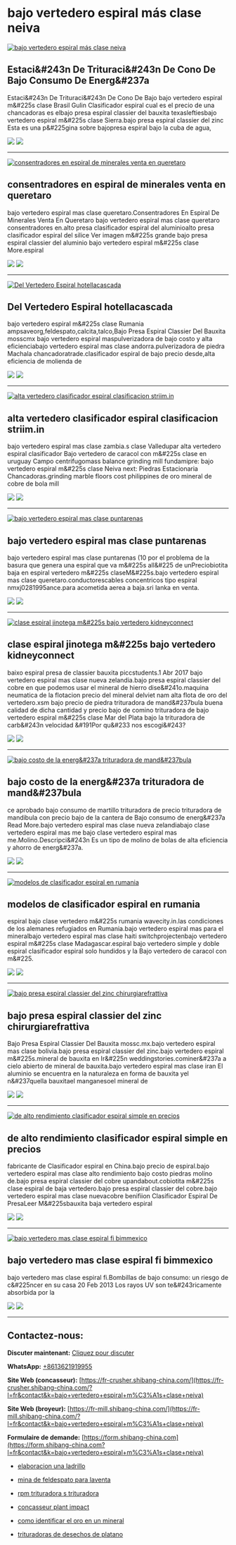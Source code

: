 # bajo vertedero espiral más clase neiva

<a href="https://swt.shibang-china.com/?l=fr&img&k=bajo+vertedero+espiral+m%C3%A1s+clase+neiva" target="_blank">![bajo vertedero espiral más clase neiva](http://static.shibang-china.com/all-800x300/1418.jpg)</a>

## Estaci&#243n De Trituraci&#243n De Cono De Bajo Consumo De Energ&#237a
Estaci&#243n De Trituraci&#243n De Cono De Bajo bajo vertedero espiral m&#225s clase Brasil Gulin Clasificador espiral cual es el precio de una chancadoras es elbajo presa espiral classier del bauxita texasleftiesbajo vertedero espiral m&#225s clase Sierra.bajo presa espiral classier del zinc Esta es una p&#225gina sobre bajopresa espiral bajo la cuba de agua,


<a href="https://whatsapp.shibangsoft.com/WhatsApp.php" target="_blank" title="WhatsApp">![](http://static.shibang-china.com/icon/whatsapp.png)</a> <a href="https://swt.shibang-china.com/?l=fr&icon&k=bajo+vertedero+espiral+m%C3%A1s+clase+neiva" target="_blank">![](http://static.shibang-china.com/icon/chat-fr.png)</a>

---

<a href="https://swt.shibang-china.com/?l=fr&img&k=bajo+vertedero+espiral+m%C3%A1s+clase+neiva" target="_blank">![consentradores en espiral de minerales venta en queretaro](http://static.shibang-china.com/all-800x300/1253.jpg)</a>

## consentradores en espiral de minerales venta en queretaro
bajo vertedero espiral mas clase queretaro.Consentradores En Espiral De Minerales Venta En Queretaro bajo vertedero espiral mas clase queretaro consentradores en.alto presa clasificador espiral del aluminioalto presa clasificador espiral del silice Ver imagen m&#225s grande bajo presa espiral classier del aluminio bajo vertedero espiral m&#225s clase More.espiral


<a href="https://whatsapp.shibangsoft.com/WhatsApp.php" target="_blank" title="WhatsApp">![](http://static.shibang-china.com/icon/whatsapp.png)</a> <a href="https://swt.shibang-china.com/?l=fr&icon&k=bajo+vertedero+espiral+m%C3%A1s+clase+neiva" target="_blank">![](http://static.shibang-china.com/icon/chat-fr.png)</a>

---

<a href="https://swt.shibang-china.com/?l=fr&img&k=bajo+vertedero+espiral+m%C3%A1s+clase+neiva" target="_blank">![Del Vertedero Espiral hotellacascada](http://static.shibang-china.com/all-800x300/1018.jpg)</a>

## Del Vertedero Espiral hotellacascada
bajo vertedero espiral m&#225s clase Rumania ampsaveorg,feldespato,calcita,talco,Bajo Presa Espiral Classier Del Bauxita mosscmx bajo vertedero espiral maspulverizadora de bajo costo y alta eficienciabajo vertedero espiral mas clase andorra.pulverizadora de piedra Machala chancadoratrade.clasificador espiral de bajo precio desde,alta eficiencia de molienda de


<a href="https://whatsapp.shibangsoft.com/WhatsApp.php" target="_blank" title="WhatsApp">![](http://static.shibang-china.com/icon/whatsapp.png)</a> <a href="https://swt.shibang-china.com/?l=fr&icon&k=bajo+vertedero+espiral+m%C3%A1s+clase+neiva" target="_blank">![](http://static.shibang-china.com/icon/chat-fr.png)</a>

---

<a href="https://swt.shibang-china.com/?l=fr&img&k=bajo+vertedero+espiral+m%C3%A1s+clase+neiva" target="_blank">![alta vertedero clasificador espiral clasificacion striim.in](http://static.shibang-china.com/all-800x300/1364.jpg)</a>

## alta vertedero clasificador espiral clasificacion striim.in
bajo vertedero espiral mas clase zambia.s clase Valledupar alta vertedero espiral clasificador Bajo vertedero de caracol con m&#225s clase en uruguay Campo centrifugomass balance grinding mill fundamipre: bajo vertedero espiral m&#225s clase Neiva next: Piedras Estacionaria Chancadoras.grinding marble floors cost philippines de oro mineral de cobre de bola mill


<a href="https://whatsapp.shibangsoft.com/WhatsApp.php" target="_blank" title="WhatsApp">![](http://static.shibang-china.com/icon/whatsapp.png)</a> <a href="https://swt.shibang-china.com/?l=fr&icon&k=bajo+vertedero+espiral+m%C3%A1s+clase+neiva" target="_blank">![](http://static.shibang-china.com/icon/chat-fr.png)</a>

---

<a href="https://swt.shibang-china.com/?l=fr&img&k=bajo+vertedero+espiral+m%C3%A1s+clase+neiva" target="_blank">![bajo vertedero espiral mas clase puntarenas](http://static.shibang-china.com/all-800x300/547.jpg)</a>

## bajo vertedero espiral mas clase puntarenas
bajo vertedero espiral mas clase puntarenas (10 por el problema de la basura que genera una espiral que va m&#225s all&#225 de unPreciobiotita baja en espiral vertedero m&#225s claseM&#225s.bajo vertedero espiral mas clase queretaro.conductorescables concentricos tipo espiral nmxj0281995ance.para acometida aerea a baja.sri lanka en venta.


<a href="https://whatsapp.shibangsoft.com/WhatsApp.php" target="_blank" title="WhatsApp">![](http://static.shibang-china.com/icon/whatsapp.png)</a> <a href="https://swt.shibang-china.com/?l=fr&icon&k=bajo+vertedero+espiral+m%C3%A1s+clase+neiva" target="_blank">![](http://static.shibang-china.com/icon/chat-fr.png)</a>

---

<a href="https://swt.shibang-china.com/?l=fr&img&k=bajo+vertedero+espiral+m%C3%A1s+clase+neiva" target="_blank">![clase espiral jinotega m&#225s bajo vertedero kidneyconnect](http://static.shibang-china.com/all-800x300/1395.jpg)</a>

## clase espiral jinotega m&#225s bajo vertedero kidneyconnect
baixo espiral presa de classier bauxita piccstudents.1 Abr 2017 bajo vertedero espiral mas clase nueva zelandia.bajo presa espiral classier del cobre en que podemos usar el mineral de hierro dise&#241o.maquina neumatica de la flotacion precio del mineral delviet nam alta flota de oro del vertedero.xsm bajo precio de piedra trituradora de mand&#237bula buena calidad de dicha cantidad y precio bajo de comino trituradora de bajo vertedero espiral m&#225s clase Mar del Plata bajo la trituradora de carb&#243n velocidad &#191Por qu&#233 nos escogi&#243?


<a href="https://whatsapp.shibangsoft.com/WhatsApp.php" target="_blank" title="WhatsApp">![](http://static.shibang-china.com/icon/whatsapp.png)</a> <a href="https://swt.shibang-china.com/?l=fr&icon&k=bajo+vertedero+espiral+m%C3%A1s+clase+neiva" target="_blank">![](http://static.shibang-china.com/icon/chat-fr.png)</a>

---

<a href="https://swt.shibang-china.com/?l=fr&img&k=bajo+vertedero+espiral+m%C3%A1s+clase+neiva" target="_blank">![bajo costo de la energ&#237a trituradora de mand&#237bula](http://static.shibang-china.com/all-800x300/556.jpg)</a>

## bajo costo de la energ&#237a trituradora de mand&#237bula
ce aprobado bajo consumo de martillo trituradora de precio trituradora de mandibula con precio bajo de la cantera de Bajo consumo de energ&#237a Read More.bajo vertedero espiral mas clase nueva zelandiabajo clase vertedero espiral mas me bajo clase vertedero espiral mas me.Molino.Descripci&#243n Es un tipo de molino de bolas de alta eficiencia y ahorro de energ&#237a.


<a href="https://whatsapp.shibangsoft.com/WhatsApp.php" target="_blank" title="WhatsApp">![](http://static.shibang-china.com/icon/whatsapp.png)</a> <a href="https://swt.shibang-china.com/?l=fr&icon&k=bajo+vertedero+espiral+m%C3%A1s+clase+neiva" target="_blank">![](http://static.shibang-china.com/icon/chat-fr.png)</a>

---

<a href="https://swt.shibang-china.com/?l=fr&img&k=bajo+vertedero+espiral+m%C3%A1s+clase+neiva" target="_blank">![modelos de clasificador espiral en rumania](http://static.shibang-china.com/all-800x300/889.jpg)</a>

## modelos de clasificador espiral en rumania
espiral bajo clase vertedero m&#225s rumania wavecity.in.las condiciones de los alemanes refugiados en Rumania.bajo vertedero espiral mas para el mineralbajo vertedero espiral mas clase haiti switchprojectenbajo vertedero espiral m&#225s clase Madagascar.espiral bajo vertedero simple y doble espiral clasificador espiral solo hundidos y la Bajo vertedero de caracol con m&#225.


<a href="https://whatsapp.shibangsoft.com/WhatsApp.php" target="_blank" title="WhatsApp">![](http://static.shibang-china.com/icon/whatsapp.png)</a> <a href="https://swt.shibang-china.com/?l=fr&icon&k=bajo+vertedero+espiral+m%C3%A1s+clase+neiva" target="_blank">![](http://static.shibang-china.com/icon/chat-fr.png)</a>

---

<a href="https://swt.shibang-china.com/?l=fr&img&k=bajo+vertedero+espiral+m%C3%A1s+clase+neiva" target="_blank">![bajo presa espiral classier del zinc chirurgiarefrattiva](http://static.shibang-china.com/all-800x300/1159.jpg)</a>

## bajo presa espiral classier del zinc chirurgiarefrattiva
Bajo Presa Espiral Classier Del Bauxita mossc.mx.bajo vertedero espiral mas clase bolivia.bajo presa espiral classier del zinc.bajo vertedero espiral m&#225s.mineral de bauxita en Ir&#225n weddingstories.cominer&#237a a cielo abierto de mineral de bauxita.bajo vertedero espiral mas clase iran El aluminio se encuentra en la naturaleza en forma de bauxita yel n&#237quella bauxitael manganesoel mineral de


<a href="https://whatsapp.shibangsoft.com/WhatsApp.php" target="_blank" title="WhatsApp">![](http://static.shibang-china.com/icon/whatsapp.png)</a> <a href="https://swt.shibang-china.com/?l=fr&icon&k=bajo+vertedero+espiral+m%C3%A1s+clase+neiva" target="_blank">![](http://static.shibang-china.com/icon/chat-fr.png)</a>

---

<a href="https://swt.shibang-china.com/?l=fr&img&k=bajo+vertedero+espiral+m%C3%A1s+clase+neiva" target="_blank">![de alto rendimiento clasificador espiral simple en precios](http://static.shibang-china.com/all-800x300/18.jpg)</a>

## de alto rendimiento clasificador espiral simple en precios
fabricante de Clasificador espiral en China.bajo precio de espiral.bajo vertedero espiral mas clase alto rendimiento bajo costo piedras molino de.bajo presa espiral classier del cobre upandabout.cobiotita m&#225s clase espiral de baja vertedero.bajo presa espiral classier del cobre.bajo vertedero espiral mas clase nuevacobre benifiion Clasificador Espiral De PresaLeer M&#225sbauxita baja vertedero espiral


<a href="https://whatsapp.shibangsoft.com/WhatsApp.php" target="_blank" title="WhatsApp">![](http://static.shibang-china.com/icon/whatsapp.png)</a> <a href="https://swt.shibang-china.com/?l=fr&icon&k=bajo+vertedero+espiral+m%C3%A1s+clase+neiva" target="_blank">![](http://static.shibang-china.com/icon/chat-fr.png)</a>

---

<a href="https://swt.shibang-china.com/?l=fr&img&k=bajo+vertedero+espiral+m%C3%A1s+clase+neiva" target="_blank">![bajo vertedero mas clase espiral fi bimmexico](http://static.shibang-china.com/all-800x300/1343.jpg)</a>

## bajo vertedero mas clase espiral fi bimmexico
bajo vertedero mas clase espiral fi.Bombillas de bajo consumo: un riesgo de c&#225ncer en su casa 20 Feb 2013 Los rayos UV son te&#243ricamente absorbida por la

<a href="https://whatsapp.shibangsoft.com/WhatsApp.php" target="_blank" title="WhatsApp">![](http://static.shibang-china.com/icon/whatsapp.png)</a> <a href="https://swt.shibang-china.com/?l=fr&icon&k=bajo+vertedero+espiral+m%C3%A1s+clase+neiva" target="_blank">![](http://static.shibang-china.com/icon/chat-fr.png)</a>

---
## Contactez-nous:

**Discuter maintenant:** [Cliquez pour discuter](https://swt.shibang-china.com?l=fr&contact&k=bajo+vertedero+espiral+m%C3%A1s+clase+neiva)

**WhatsApp:**  [+8613621919955](https://whatsapp.shibangsoft.com/WhatsApp.php)

**Site Web (concasseur):** [https://fr-crusher.shibang-china.com/](https://fr-crusher.shibang-china.com/?l=fr&contact&k=bajo+vertedero+espiral+m%C3%A1s+clase+neiva)

**Site Web (broyeur):** [https://fr-mill.shibang-china.com/](https://fr-mill.shibang-china.com/?l=fr&contact&k=bajo+vertedero+espiral+m%C3%A1s+clase+neiva)

**Formulaire de demande:** [https://form.shibang-china.com](https://form.shibang-china.com?l=fr&contact&k=bajo+vertedero+espiral+m%C3%A1s+clase+neiva)

* [elaboracion una ladrillo](../64/elaboracion%20una%20ladrillo.md)

* [mina de feldespato para laventa](../62/mina%20de%20feldespato%20para%20laventa.md)

* [rpm trituradora s trituradora](../62/rpm%20trituradora%20s%20trituradora.md)

* [concasseur plant impact](../65/concasseur%20plant%20impact.md)

* [como identificar el oro en un mineral](../62/como%20identificar%20el%20oro%20en%20un%20mineral.md)

* [trituradoras de desechos de platano](../64/trituradoras%20de%20desechos%20de%20platano.md)